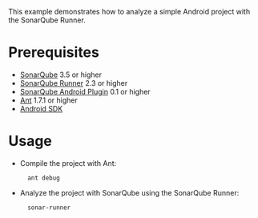 This example demonstrates how to analyze a simple Android project with the SonarQube Runner.

Prerequisites
=============
* [SonarQube](http://www.sonarsource.org/downloads/) 3.5 or higher
* [SonarQube Runner](http://docs.codehaus.org/x/N4KxDQ) 2.3 or higher
* [SonarQube Android Plugin](http://docs.codehaus.org/x/J6C7DQ) 0.1 or higher
* [Ant](http://ant.apache.org/) 1.7.1 or higher
* [Android SDK](http://developer.android.com/sdk/index.html)

Usage
=====
* Compile the project with Ant:

        ant debug

* Analyze the project with SonarQube using the SonarQube Runner:

        sonar-runner
